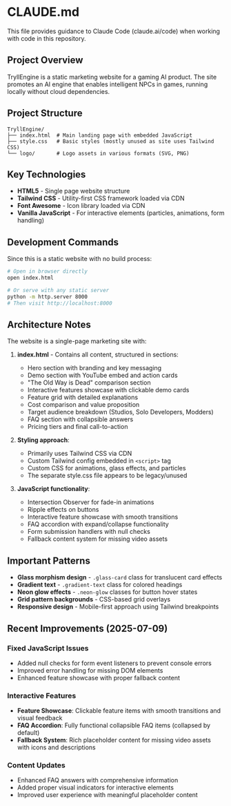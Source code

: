 # CLAUDE.md

This file provides guidance to Claude Code (claude.ai/code) when working with code in this repository.

## Project Overview

TryllEngine is a static marketing website for a gaming AI product. The site promotes an AI engine that enables intelligent NPCs in games, running locally without cloud dependencies.

## Project Structure

```
TryllEngine/
├── index.html  # Main landing page with embedded JavaScript
├── style.css   # Basic styles (mostly unused as site uses Tailwind CSS)
└── logo/       # Logo assets in various formats (SVG, PNG)
```

## Key Technologies

- **HTML5** - Single page website structure
- **Tailwind CSS** - Utility-first CSS framework loaded via CDN
- **Font Awesome** - Icon library loaded via CDN
- **Vanilla JavaScript** - For interactive elements (particles, animations, form handling)

## Development Commands

Since this is a static website with no build process:

```bash
# Open in browser directly
open index.html

# Or serve with any static server
python -m http.server 8000
# Then visit http://localhost:8000
```

## Architecture Notes

The website is a single-page marketing site with:

1. **index.html** - Contains all content, structured in sections:
   - Hero section with branding and key messaging
   - Demo section with YouTube embed and action cards
   - "The Old Way is Dead" comparison section
   - Interactive features showcase with clickable demo cards
   - Feature grid with detailed explanations
   - Cost comparison and value proposition
   - Target audience breakdown (Studios, Solo Developers, Modders)
   - FAQ section with collapsible answers
   - Pricing tiers and final call-to-action

2. **Styling approach**:
   - Primarily uses Tailwind CSS via CDN
   - Custom Tailwind config embedded in `<script>` tag
   - Custom CSS for animations, glass effects, and particles
   - The separate style.css file appears to be legacy/unused

3. **JavaScript functionality**:
   - Intersection Observer for fade-in animations
   - Ripple effects on buttons
   - Interactive feature showcase with smooth transitions
   - FAQ accordion with expand/collapse functionality
   - Form submission handlers with null checks
   - Fallback content system for missing video assets

## Important Patterns

- **Glass morphism design** - `.glass-card` class for translucent card effects
- **Gradient text** - `.gradient-text` class for colored headings
- **Neon glow effects** - `.neon-glow` classes for button hover states
- **Grid pattern backgrounds** - CSS-based grid overlays
- **Responsive design** - Mobile-first approach using Tailwind breakpoints

## Recent Improvements (2025-07-09)

### Fixed JavaScript Issues
- Added null checks for form event listeners to prevent console errors
- Improved error handling for missing DOM elements
- Enhanced feature showcase with proper fallback content

### Interactive Features
- **Feature Showcase**: Clickable feature items with smooth transitions and visual feedback
- **FAQ Accordion**: Fully functional collapsible FAQ items (collapsed by default)
- **Fallback System**: Rich placeholder content for missing video assets with icons and descriptions

### Content Updates
- Enhanced FAQ answers with comprehensive information
- Added proper visual indicators for interactive elements
- Improved user experience with meaningful placeholder content
